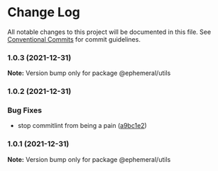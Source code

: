 # Change Log

All notable changes to this project will be documented in this file.
See [Conventional Commits](https://conventionalcommits.org) for commit guidelines.

### 1.0.3 (2021-12-31)

**Note:** Version bump only for package @ephemeral/utils





### 1.0.2 (2021-12-31)


### Bug Fixes

* stop commitlint from being a pain ([a9bc1e2](https://github.com/jpwesselink/cdk-monorepo/commit/a9bc1e2e979e0dfebff644545ef9b5d61d1aa48a))



### 1.0.1 (2021-12-31)

**Note:** Version bump only for package @ephemeral/utils
